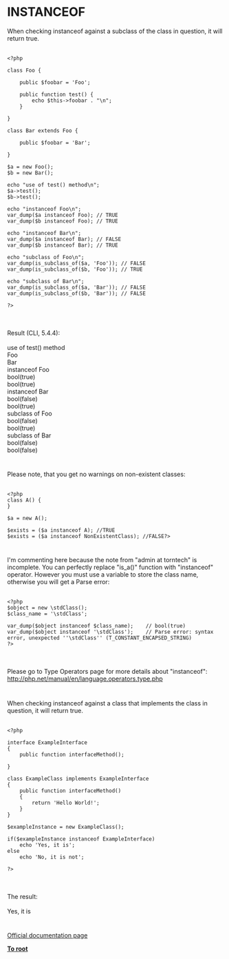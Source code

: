 # INSTANCEOF



When checking instanceof against a subclass of the class in question, it will return true.<br><br>

```
<?php

class Foo {

    public $foobar = 'Foo';
    
    public function test() {
        echo $this->foobar . "\n";
    }

}

class Bar extends Foo {

    public $foobar = 'Bar';

}

$a = new Foo();
$b = new Bar();

echo "use of test() method\n";
$a->test();
$b->test();

echo "instanceof Foo\n";
var_dump($a instanceof Foo); // TRUE
var_dump($b instanceof Foo); // TRUE

echo "instanceof Bar\n";
var_dump($a instanceof Bar); // FALSE
var_dump($b instanceof Bar); // TRUE

echo "subclass of Foo\n";
var_dump(is_subclass_of($a, 'Foo')); // FALSE
var_dump(is_subclass_of($b, 'Foo')); // TRUE

echo "subclass of Bar\n";
var_dump(is_subclass_of($a, 'Bar')); // FALSE
var_dump(is_subclass_of($b, 'Bar')); // FALSE

?>
```
<br><br>Result (CLI, 5.4.4):<br><br>use of test() method<br>Foo<br>Bar<br>instanceof Foo<br>bool(true)<br>bool(true)<br>instanceof Bar<br>bool(false)<br>bool(true)<br>subclass of Foo<br>bool(false)<br>bool(true)<br>subclass of Bar<br>bool(false)<br>bool(false)  

#

Please note, that you get no warnings on non-existent classes:<br><br>

```
<?php
class A() {
}

$a = new A();

$exists = ($a instanceof A); //TRUE
$exists = ($a instanceof NonExistentClass); //FALSE?>
```
  

#

I&apos;m commenting here because the note from "admin at torntech" is incomplete. You can perfectly replace "is_a()" function with "instanceof" operator. However you must use a variable to store the class name, otherwise you will get a Parse error:<br><br>

```
<?php
$object = new \stdClass();
$class_name = '\stdClass';

var_dump($object instanceof $class_name);    // bool(true)
var_dump($object instanceof '\stdClass');    // Parse error: syntax error, unexpected ''\stdClass'' (T_CONSTANT_ENCAPSED_STRING)
?>
```
<br><br>Please go to Type Operators page for more details about "instanceof": http://php.net/manual/en/language.operators.type.php  

#

When checking instanceof against a class that implements the class in question, it will return true.<br><br>

```
<?php

interface ExampleInterface
{
    public function interfaceMethod();

}

class ExampleClass implements ExampleInterface
{
    public function interfaceMethod()
    {
        return 'Hello World!';
    }
}

$exampleInstance = new ExampleClass();

if($exampleInstance instanceof ExampleInterface)
    echo 'Yes, it is';
else
    echo 'No, it is not';

?>
```
<br><br>The result:<br><br>Yes, it is  

#

[Official documentation page](https://www.php.net/manual/en/internals2.opcodes.instanceof.php)

**[To root](/README.md)**